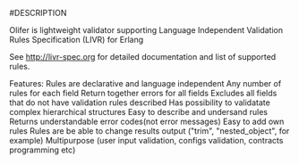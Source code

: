 #DESCRIPTION

Olifer is lightweight validator supporting Language Independent Validation Rules Specification (LIVR) for Erlang

See http://livr-spec.org for detailed documentation and list of supported rules.

Features:
Rules are declarative and language independent
Any number of rules for each field
Return together errors for all fields
Excludes all fields that do not have validation rules described
Has possibility to validatate complex hierarchical structures
Easy to describe and undersand rules
Returns understandable error codes(not error messages)
Easy to add own rules
Rules are be able to change results output ("trim", "nested_object", for example)
Multipurpose (user input validation, configs validation, contracts programming etc)

